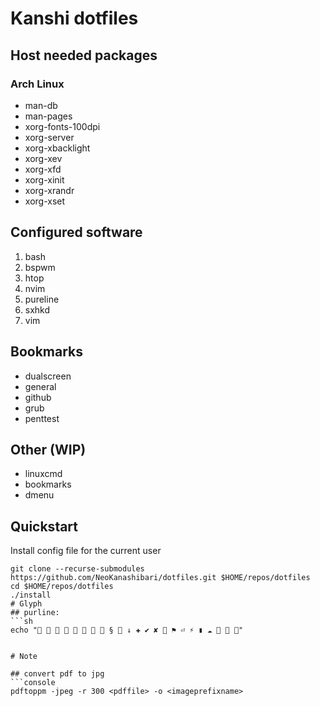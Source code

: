 # Kanshi dotfiles

## Host needed packages
### Arch Linux

* man-db
* man-pages
* xorg-fonts-100dpi
* xorg-server
* xorg-xbacklight
* xorg-xev
* xorg-xfd
* xorg-xinit
* xorg-xrandr
* xorg-xset

## Configured software

1. bash
1. bspwm
1. htop
1. nvim
1. pureline
1. sxhkd
1. vim

## Bookmarks

* dualscreen
* general
* github
* grub
* penttest

## Other (WIP)

* linuxcmd
* bookmarks
* dmenu

## Quickstart

Install config file for the current user

```console
git clone --recurse-submodules https://github.com/NeoKanashibari/dotfiles.git $HOME/repos/dotfiles
cd $HOME/repos/dotfiles
./install
# Glyph
## purline:
```sh
echo "        §  ↓ ✚ ✔ ✘  ⚑ ⏎ ⚡ ▮ ☁   "
```
```

# Note

## convert pdf to jpg
```console
pdftoppm -jpeg -r 300 <pdffile> -o <imageprefixname>
```
